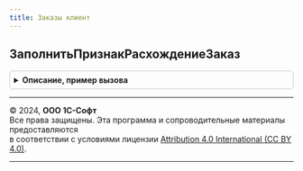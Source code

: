 ```yaml
---
title: Заказы клиент
---
```



## ЗаполнитьПризнакРасхождениеЗаказ
<details style="margin: 1em 0; padding: 0.5em; border: 1px solid #ccc; border-radius: 6px;">

<summary style="font-weight: bold; cursor: pointer;">Описание, пример вызова</summary>

```bsl

// Заполняет служебный реквизит "РасхождениеЗаказ" в строке
//
// Параметры:
//  ТекущаяСтрока		 - Структура - данные обрабатываемой строки
//  ПараметрыЗаполнения  - см. ЗаказыКлиентСервер.ПараметрыЗаполненияПризнакРасхождениеЗаказ
//  КэшированныеЗначения - Структура - сохраненные значения параметров, используемых при обработке
//
Процедура ЗаполнитьПризнакРасхождениеЗаказ(ТекущаяСтрока, ПараметрыЗаполнения, КэшированныеЗначения) Экспорт
```

Пример вызова
```bsl
ЗаказыКлиент.ЗаполнитьПризнакРасхождениеЗаказ(ТекущаяСтрока, ПараметрыЗаполнения, КэшированныеЗначения) 
```
</details>

---

© 2024, **ООО 1С-Софт**  
Все права защищены. Эта программа и сопроводительные материалы предоставляются  
в соответствии с условиями лицензии [Attribution 4.0 International (CC BY 4.0)](https://creativecommons.org/licenses/by/4.0/legalcode).

---

